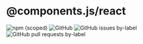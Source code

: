 # @components.js/react

![npm (scoped)](https://img.shields.io/npm/v/@components.js/react.svg?label=release%20version)
![GitHub](https://img.shields.io/github/license/olavoasantos/components.js.svg?label=license)
![GitHub issues by-label](https://img.shields.io/github/issues/olavoasantos/components.js/@react.svg?label=issues)
![GitHub pull requests by-label](https://img.shields.io/github/issues-pr/olavoasantos/components.js/@react.svg?label=issues)
